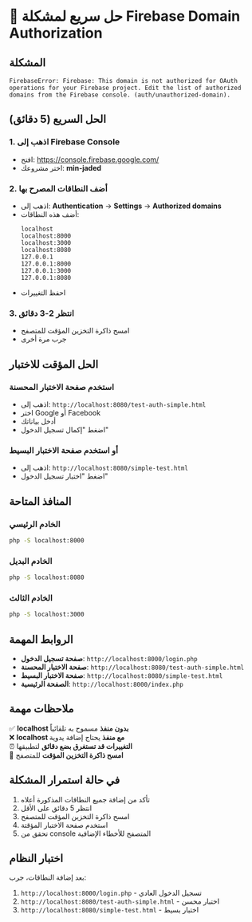 # 🔧 حل سريع لمشكلة Firebase Domain Authorization

## المشكلة
```
FirebaseError: Firebase: This domain is not authorized for OAuth operations for your Firebase project. Edit the list of authorized domains from the Firebase console. (auth/unauthorized-domain).
```

## الحل السريع (5 دقائق)

### 1. اذهب إلى Firebase Console
- افتح: https://console.firebase.google.com/
- اختر مشروعك: **min-jaded**

### 2. أضف النطاقات المصرح بها
- اذهب إلى: **Authentication** → **Settings** → **Authorized domains**
- أضف هذه النطاقات:
  ```
  localhost
  localhost:8000
  localhost:3000
  localhost:8080
  127.0.0.1
  127.0.0.1:8000
  127.0.0.1:3000
  127.0.0.1:8080
  ```
- احفظ التغييرات

### 3. انتظر 2-3 دقائق
- امسح ذاكرة التخزين المؤقت للمتصفح
- جرب مرة أخرى

## الحل المؤقت للاختبار

### استخدم صفحة الاختبار المحسنة
- اذهب إلى: `http://localhost:8080/test-auth-simple.html`
- اختر Google أو Facebook
- أدخل بياناتك
- اضغط "إكمال تسجيل الدخول"

### أو استخدم صفحة الاختبار البسيط
- اذهب إلى: `http://localhost:8080/simple-test.html`
- اضغط "اختبار تسجيل الدخول"

## المنافذ المتاحة

### الخادم الرئيسي
```bash
php -S localhost:8000
```

### الخادم البديل
```bash
php -S localhost:8080
```

### الخادم الثالث
```bash
php -S localhost:3000
```

## الروابط المهمة

- **صفحة تسجيل الدخول**: `http://localhost:8000/login.php`
- **صفحة الاختبار المحسنة**: `http://localhost:8080/test-auth-simple.html`
- **صفحة الاختبار البسيط**: `http://localhost:8080/simple-test.html`
- **الصفحة الرئيسية**: `http://localhost:8000/index.php`

## ملاحظات مهمة

✅ **localhost بدون منفذ** مسموح به تلقائياً  
❌ **localhost مع منفذ** يحتاج إضافة يدوية  
⏰ **التغييرات قد تستغرق بضع دقائق** لتطبيقها  
🔄 **امسح ذاكرة التخزين المؤقت** للمتصفح  

## في حالة استمرار المشكلة

1. تأكد من إضافة جميع النطاقات المذكورة أعلاه
2. انتظر 5 دقائق على الأقل
3. امسح ذاكرة التخزين المؤقت للمتصفح
4. استخدم صفحة الاختبار المؤقتة
5. تحقق من console المتصفح للأخطاء الإضافية

## اختبار النظام

بعد إضافة النطاقات، جرب:
1. `http://localhost:8000/login.php` - تسجيل الدخول العادي
2. `http://localhost:8080/test-auth-simple.html` - اختبار محسن
3. `http://localhost:8080/simple-test.html` - اختبار بسيط 